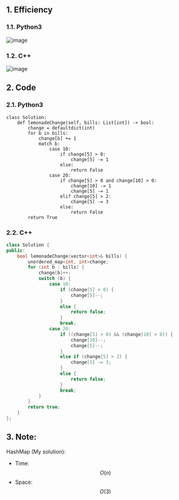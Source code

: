 ## 1. Efficiency
### 1.1. Python3
![image](https://github.com/user-attachments/assets/1f683e92-a833-43f4-9a1a-74a2d1608a19)

### 1.2. C++
![image](https://github.com/user-attachments/assets/d7df4baa-33bd-440c-9886-ede3b139ed84)

## 2. Code
### 2.1. Python3
```python3 []
class Solution:
    def lemonadeChange(self, bills: List[int]) -> bool:
        change = defaultdict(int)
        for b in bills:
            change[b] += 1
            match b:
                case 10:
                    if change[5] > 0:
                        change[5] -= 1
                    else:
                        return False
                case 20:
                    if change[5] > 0 and change[10] > 0:
                        change[10] -= 1
                        change[5] -= 1
                    elif change[5] > 2:
                        change[5] -= 3
                    else:
                        return False
        return True
```
### 2.2. C++
```cpp []
class Solution {
public:
    bool lemonadeChange(vector<int>& bills) {
        unordered_map<int, int>change;
        for (int b : bills) {
            change[b]++;
            switch (b) {
                case 10:
                    if (change[5] > 0) {
                        change[5]--;
                    }
                    else {
                        return false;
                    }
                    break;
                case 20:
                    if ((change[5] > 0) && (change[10] > 0)) {
                        change[10]--;
                        change[5]--;
                    }
                    else if (change[5] > 2) {
                        change[5] -= 3;
                    }
                    else {
                        return false;
                    }
                    break;
            }
        }
        return true;
    }
};
```

## 3. Note:
HashMap (My solution):
- Time: $$O(n)$$
- Space: $$O(3)$$

